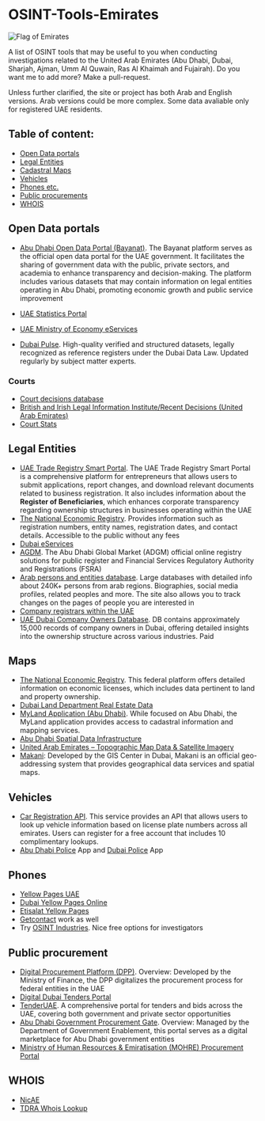 # OSINT-Tools-Emirates
<img src="https://upload.wikimedia.org/wikipedia/commons/c/cb/Flag_of_the_United_Arab_Emirates.svg" alt="Flag of Emirates"/>

A list of OSINT tools that may be useful to you when conducting investigations related to the United Arab Emirates (Abu Dhabi, Dubai, Sharjah, Ajman, Umm Al Quwain, Ras Al Khaimah and Fujairah). Do you want me to add more? Make a pull-request.

Unless further clarified, the site or project has both Arab and English versions. Arab versions could be more complex. Some data avaliable only for registered UAE residents. 

 ## Table of content:
 - [Open Data portals](#open-data-portals)
 - [Legal Entities](#legal-entities)
 - [Cadastral Maps](#maps)
 - [Vehicles](#vehicles)
 - [Phones etc.](#phones)
 - [Public procurements](#public-procurement)
 - [WHOIS](#whois)

## Open Data portals
- [Abu Dhabi Open Data Portal (Bayanat)](https://bayanat.ae).
The Bayanat platform serves as the official open data portal for the UAE government. It facilitates the sharing of government data with the public, private sectors, and academia to enhance transparency and decision-making. The platform includes various datasets that may contain information on legal entities operating in Abu Dhabi, promoting economic growth and public service improvement 

- [UAE Statistics Portal](https://uaestat.fcsc.gov.ae/en)
- [UAE Ministry of Economy eServices](https://www.moec.gov.ae/en/services)
- [Dubai Pulse](https://www.dubaipulse.gov.ae/registers/category). High-quality verified and structured datasets, legally recognized as reference registers under the Dubai Data Law. Updated regularly by subject matter experts. 

### Courts 
- [Court decisions database](https://uaestat.fcsc.gov.ae/vis?lc=en&fs[0]=FCSC%20-%20Statistical%20Hierarchy%2C0%7CCourt%20Statistics%23SJU_CC%23&pg=0&fc=FCSC%20-%20Statistical%20Hierarchy&snb=4&df[ds]=FCSC-RDS&df[id]=DF_COURT_TYPE&df[ag]=FCSA&df[vs]=1.9.0&pd=2015%2C2020&dq=A..........&ly[cl]=TIME_PERIOD&to[TIME_PERIOD]=false)
- [British and Irish Legal Information Institute/Recent Decisions (United Arab Emirates)](https://www.bailii.org/recent-decisions-ae.html)
- [Court Stats](https://www.moj.gov.ae/en/open-data/statistics.aspx#page=1)
## Legal Entities
- [UAE Trade Registry Smart Portal](https://traderegistry.ae).
The UAE Trade Registry Smart Portal is a comprehensive platform for entrepreneurs that allows users to submit applications, report changes, and download relevant documents related to business registration. It also includes information about the **Register of Beneficiaries**, which enhances corporate transparency regarding ownership structures in businesses operating within the UAE
- [The National Economic Registry](https://www.growth.gov.ae/G2C). Provides information such as registration numbers, entity names, registration dates, and contact details.
Accessible to the public without any fees
- [Dubai eServices](https://eservices.dubaided.gov.ae/Pages/Anon/GstHme.aspx?dedqs=PM671p6QBb0lV1okx2JABgxoLLKXOgPx)
- [AGDM](https://www.adgm.com/public-registers). The Abu Dhabi Global Market (ADGM) official online registry solutions for public register and Financial Services Regulatory Authority and Registrations (FSRA)
- [Arab persons and entities database](https://manhom.com).
Large databases with detailed info about 240K+ persons from arab regions. Biographies, social media profiles, related peoples and more. The site also allows you to track changes on the pages of people you are interested in
- [Company registrars within the UAE](https://www.moec.gov.ae/en/company-registrars-within-the-uae)
- [UAE Dubai Company Owners Database](https://thedatabaseleads.com/shop/uae-dubai-company-owners-database-online/?v=b6bb43df4525). DB contains approximately 15,000 records of company owners in Dubai, offering detailed insights into the ownership structure across various industries. Paid

## Maps
- [The National Economic Registry](https://www.growth.gov.ae/G2C). This federal platform offers detailed information on economic licenses, which includes data pertinent to land and property ownership.
- [Dubai Land Department Real Estate Data](https://dubailand.gov.ae/en/open-data/real-estate-data/#/)
- [MyLand Application (Abu Dhabi)](https://myland.dmt.gov.ae). While focused on Abu Dhabi, the MyLand application provides access to cadastral information and mapping services.
- [Abu Dhabi Spatial Data Infrastructure](https://sdi.gov.abudhabi/sdi/)
- [United Arab Emirates – Topographic Map Data & Satellite Imagery](https://landinfo.com/country/united-arab-emirates-topographic-map-data-satellite-imagery/)
- [Makani](https://www.makani.ae/desktop/): Developed by the GIS Center in Dubai, Makani is an official geo-addressing system that provides geographical data services and spatial maps.

## Vehicles
- [Car Registration API](http://www.carregistrationapi.ae). This service provides an API that allows users to look up vehicle information based on license plate numbers across all emirates. Users can register for a free account that includes 10 complimentary lookups. 
- [Abu Dhabi Police](https://es.adpolice.gov.ae/trafficservices/Registration/Login.aspx?Culture=en) App and [Dubai Police](https://www.dubaipolice.gov.ae/wps/portal/home) App

## Phones
- [Yellow Pages UAE](https://www.yellowpages-uae.com)
- [Dubai Yellow Pages Online](https://dubaiyellowpagesonline.com)
- [Etisalat Yellow Pages](https://www.yellowpages.ae)
- [Getcontact](https://getcontact.com) work as well
- Try [OSINT Industries](https://app.osint.industries).
Nice free options for investigators


## Public procurement
- [Digital Procurement Platform (DPP)](https://mof.gov.ae/government-procurement-operations/).
Overview: Developed by the Ministry of Finance, the DPP digitalizes the procurement process for federal entities in the UAE
- [Digital Dubai Tenders Portal](https://www.digitaldubai.ae/tenders)
- [TenderUAE](https://www.tenderuae.com). A comprehensive portal for tenders and bids across the UAE, covering both government and private sector opportunities
- [Abu Dhabi Government Procurement Gate](https://adgpg.gov.ae).
Overview: Managed by the Department of Government Enablement, this portal serves as a digital marketplace for Abu Dhabi government entities
- [Ministry of Human Resources & Emiratisation (MOHRE) Procurement Portal](https://www.mohre.gov.ae/en/procurement.aspx)

## WHOIS
- [NicAE](https://www.nic.ae/content.jsp?action=whois_info)
- [TDRA Whois Lookup](https://tdra.gov.ae/en/aeda/pages/whoislookup)
